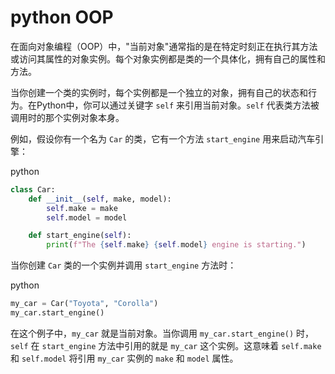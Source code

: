 # python OOP

在面向对象编程（OOP）中，"当前对象"通常指的是在特定时刻正在执行其方法或访问其属性的对象实例。每个对象实例都是类的一个具体化，拥有自己的属性和方法。

当你创建一个类的实例时，每个实例都是一个独立的对象，拥有自己的状态和行为。在Python中，你可以通过关键字 `self` 来引用当前对象。`self` 代表类方法被调用时的那个实例对象本身。

例如，假设你有一个名为 `Car` 的类，它有一个方法 `start_engine` 用来启动汽车引擎：

python

```python
class Car:
    def __init__(self, make, model):
        self.make = make
        self.model = model

    def start_engine(self):
        print(f"The {self.make} {self.model} engine is starting.")
```

当你创建 `Car` 类的一个实例并调用 `start_engine` 方法时：

python

```python
my_car = Car("Toyota", "Corolla")
my_car.start_engine()
```

在这个例子中，`my_car` 就是当前对象。当你调用 `my_car.start_engine()` 时，`self` 在 `start_engine` 方法中引用的就是 `my_car` 这个实例。这意味着 `self.make` 和 `self.model` 将引用 `my_car` 实例的 `make` 和 `model` 属性。